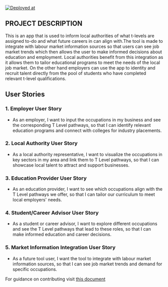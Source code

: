 [![Deployed at](https://img.shields.io/badge/Deployed%20at-Netlify-blue)](https://pathways-front.netlify.app/)
## PROJECT DESCRIPTION

This is an app that is used to inform local authorities of what t-levels are assigned to-do and what future careers in can align with.The tool is made to integrate with labour market information sources so that users can see job market trends which then allows the user to make informed decisions about education and employment. Local authorities benefit from this integration as it allows them to tailor educational programs to meet the needs of the local job market. On the other hand employers can use the app to identity and recruit talent directly from the pool of students who have completed relevant t-level qualifications.

## User Stories
### 1. Employer User Story
- As an employer, I want to input the occupations in my business and see the corresponding T Level pathways, so that I can identify relevant education programs and connect with colleges for industry placements.

### 2. Local Authority User Story
- As a local authority representative, I want to visualize the occupations in key sectors in my area and link them to T Level pathways, so that I can showcase local talent to attract and support businesses.

### 3. Education Provider User Story
- As an education provider, I want to see which occupations align with the T Level pathways we offer, so that I can tailor our curriculum to meet local employers' needs.

### 4. Student/Career Advisor User Story
- As a student or career advisor, I want to explore different occupations and see the T Level pathways that lead to these roles, so that I can make informed education and career decisions.

### 5. Market Information Integration User Story
- As a future tool user, I want the tool to integrate with labour market information sources, so that I can see job market trends and demand for specific occupations.

For guidance on contributing visit [this document](./.github/CONTRIBUTING.md)
